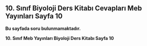 ## 10. Sınıf Biyoloji Ders Kitabı Cevapları Meb Yayınları Sayfa 10

**Bu sayfada soru bulunmamaktadır.**

**10. Sınıf Meb Yayınları Biyoloji Ders Kitabı Sayfa 10**